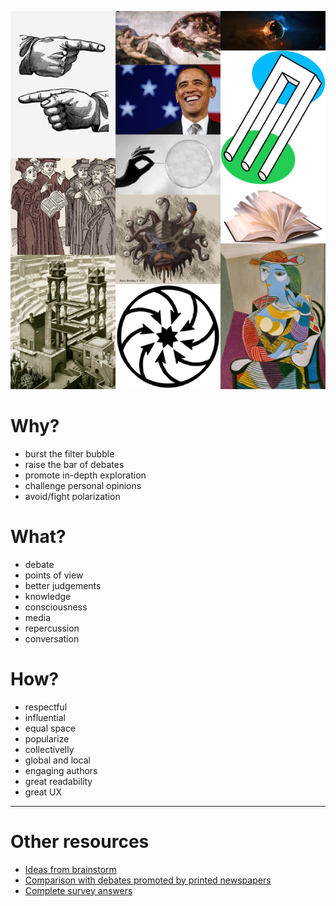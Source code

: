 ![](imgs/panel.png?raw=true)


# Why?

* burst the filter bubble
* raise the bar of debates
* promote in-depth exploration
* challenge personal opinions
* avoid/fight polarization

# What?

* debate
* points of view
* better judgements
* knowledge
* consciousness
* media
* repercussion
* conversation

# How?

* respectful
* influential
* equal space
* popularize
* collectivelly
* global and local
* engaging authors
* great readability
* great UX

----

# Other resources

* [Ideas from brainstorm](Brainstorm.md)
* [Comparison with debates promoted by printed newspapers](Newspapers.md)
* [Complete survey answers](http://goo.gl/TSgnmq)
